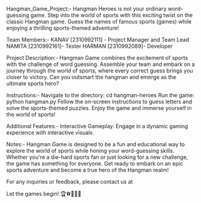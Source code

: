 Hangman_Game_Project:-
Hangman Heroes is not your ordinary word-guessing game. Step into the world of sports with this exciting twist on the classic Hangman game. Guess the names of famous sports (games) while enjoying a thrilling sports-themed adventure!

Team Members:-
KANAV [2310992111] - Project Manager and Team Lead
NAMITA [2310992161]- Tester
HARMAN [2310992089]- Developer

Project Description:-
Hangman Game combines the excitement of sports with the challenge of word guessing. Assemble your team and embark on a journey through the world of sports, where every correct guess brings you closer to victory. Can you outsmart the hangman and emerge as the ultimate sports hero?

Instructions:-
Navigate to the directory: cd hangman-heroes
Run the game: python hangman.py
Follow the on-screen instructions to guess letters and solve the sports-themed puzzles.
Enjoy the game and immerse yourself in the world of sports!

Additional Features:-
Interactive Gameplay: Engage in a dynamic gaming experience with interactive visuals.

Notes:-
Hangman Game is designed to be a fun and educational way to explore the world of sports while honing your word-guessing skills. Whether you're a die-hard sports fan or just looking for a new challenge, the game has something for everyone. Get ready to embark on an epic sports adventure and become a true hero of the Hangman realm!

For any inquiries or feedback, please contact us at 

Let the games begin! 🏆⚽️🏀🏈🎾

